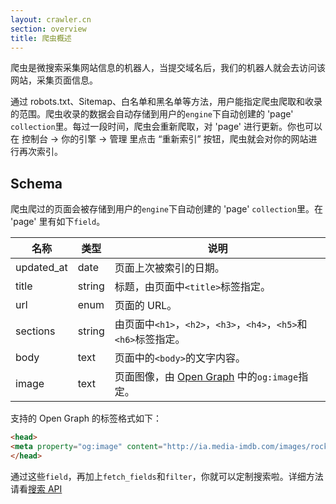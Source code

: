 ```yaml
---
layout: crawler.cn
section: overview
title: 爬虫概述
---
```


爬虫是微搜索采集网站信息的机器人，当提交域名后，我们的机器人就会去访问该网站，采集页面信息。

通过 robots.txt、Sitemap、白名单和黑名单等方法，用户能指定爬虫爬取和收录的范围。爬虫收录的数据会自动存储到用户的`engine`下自动创建的 'page' `collection`里。每过一段时间，爬虫会重新爬取，对 'page' 进行更新。你也可以在 控制台 -> 你的引擎 -> 管理 里点击 “重新索引” 按钮，爬虫就会对你的网站进行再次索引。


## Schema

爬虫爬过的页面会被存储到用户的`engine`下自动创建的 'page' `collection`里。在 'page' 里有如下`field`。

| 名称    | 类型    | 说明 |
| ------ | ------ | ------------------------------------------------------ |
| updated_at | date | 页面上次被索引的日期。 |
| title | string | 标题，由页面中`<title>`标签指定。 |
| url   | enum | 页面的 URL。|
| sections | string | 由页面中`<h1>`，`<h2>`，`<h3>`，`<h4>`，`<h5>`和`<h6>`标签指定。 |
| body | text | 页面中的`<body>`的文字内容。 |
| image | text | 页面图像，由 [Open Graph][open_graph] 中的`og:image`指定。 |

支持的 Open Graph 的标签格式如下：

```html
<head>
<meta property="og:image" content="http://ia.media-imdb.com/images/rock.jpg" />
</head>
```

通过这些`field`，再加上`fetch_fields`和`filter`，你就可以定制搜索啦。详细方法请看[搜索 API][search_api]


[search_api]:http://doc.tinysou.com/v1/searching.html
[open_graph]:http://ogp.me/
